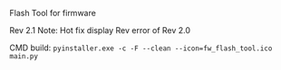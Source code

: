 Flash Tool for firmware

Rev 2.1 
Note: Hot fix display Rev error of Rev 2.0

CMD build:
```pyinstaller.exe -c -F --clean --icon=fw_flash_tool.ico main.py```
